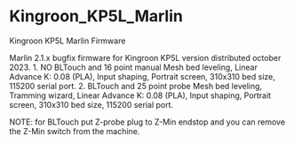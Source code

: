 # Kingroon_KP5L_Marlin
Kingroon KP5L Marlin Firmware

Marlin 2.1.x bugfix firmware for Kingroon KP5L version distributed october 2023.
1.
NO BLTouch and 16 point manual Mesh bed leveling, 
Linear Advance K: 0.08 (PLA),
Input shaping,
Portrait screen,
310x310 bed size,
115200 serial port.
2. 
BLTouch and 25 point probe Mesh bed leveling,
Tramming wizard,
Linear Advance K: 0.08 (PLA), 
Input shaping,
Portrait screen,
310x310 bed size,
115200 serial port.

NOTE: for BLTouch put Z-probe plug to Z-Min endstop and you can remove the Z-Min switch from the machine.
